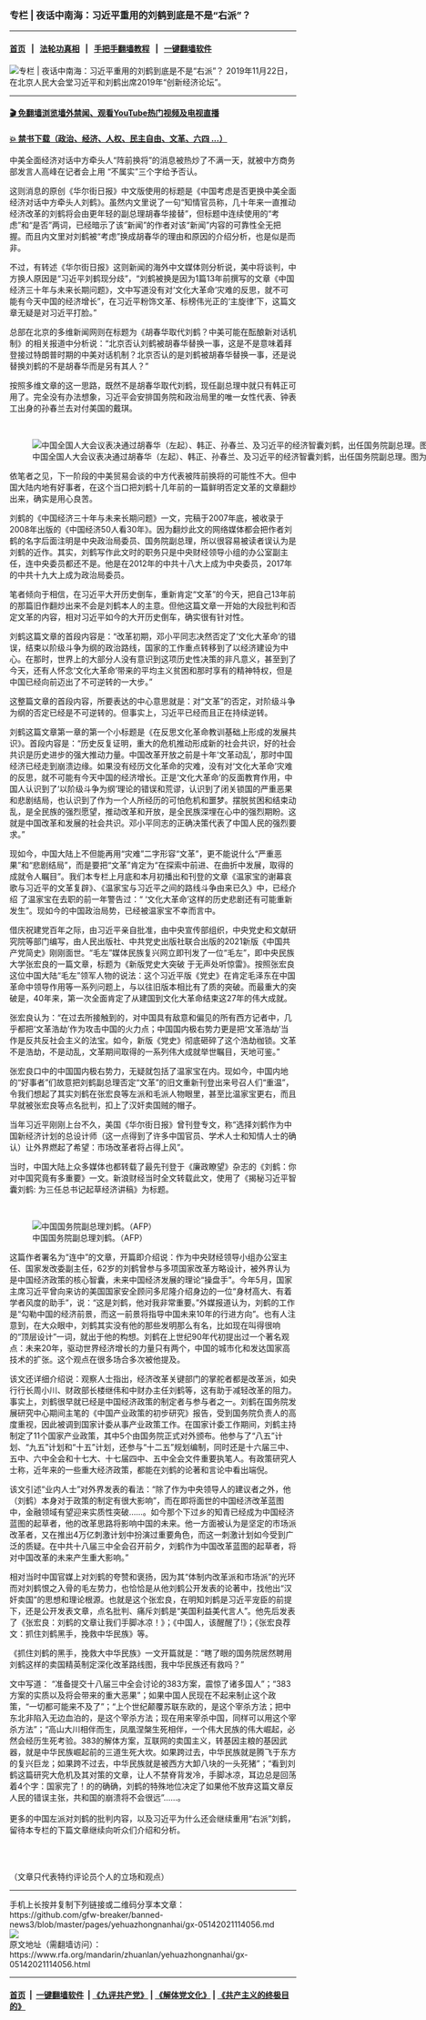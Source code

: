 ### 专栏 | 夜话中南海：习近平重用的刘鹤到底是不是“右派”？
------------------------

#### [首页](https://github.com/gfw-breaker/banned-news3/blob/master/README.md) &nbsp;&nbsp;|&nbsp;&nbsp; [法轮功真相](https://github.com/begood0513/basic/blob/master/README.md)  &nbsp;&nbsp;|&nbsp;&nbsp; [手把手翻墙教程](https://github.com/gfw-breaker/guides/wiki)  &nbsp;&nbsp;|&nbsp;&nbsp; [一键翻墙软件](https://github.com/gfw-breaker/nogfw/blob/master/README.md)  



<div id="headerimg">
 <img alt="专栏 | 夜话中南海：习近平重用的刘鹤到底是不是“右派”？" src="https://www.rfa.org/mandarin/zhuanlan/yehuazhongnanhai/gx-05142021114056.html/@@images/a3a5b684-8623-4d1d-b688-83428e15c05c.jpeg" title="专栏 | 夜话中南海：习近平重用的刘鹤到底是不是“右派”？"/>
 <span class="lead_image_caption">
  2019年11月22日，在北京人民大会堂习近平和刘鹤出席2019年“创新经济论坛”。
 </span>
 <!-- zoomattribute -->
</div>

<hr/>


#### [ 🎬  免翻墙浏览墙外禁闻、观看YouTube热门视频及电视直播](https://github.com/gfw-breaker/HelloWorld)

#### [ 💥  禁书下载（政治、经济、人权、民主自由、文革、六四 ...）](https://github.com/gfw-breaker/books/blob/master/README.md)

<div id="storytext">
 <p>
  中美全面经济对话中方牵头人“阵前换将”的消息被热炒了不满一天，就被中方商务部发言人高峰在记者会上用 “不属实”三个字给予否认。
 </p>
 <p>
  这则消息的原创《华尔街日报》中文版使用的标题是《中国考虑是否更换中美全面经济对话中方牵头人刘鹤》。虽然内文里说了一句“知情官员称，几十年来一直推动经济改革的刘鹤将会由更年轻的副总理胡春华接替”，但标题中连续使用的“考虑”和“是否”两词，已经暗示了该“新闻”的作者对该“新闻”内容的可靠性全无把握。而且内文里对刘鹤被“考虑”换成胡春华的理由和原因的介绍分析，也是似是而非。
 </p>
 <p>
  不过，有转述《华尔街日报》这则新闻的海外中文媒体则分析说，美中将谈判，中方换人原因是“习近平刘鹤现分歧”，“刘鹤被换是因为1篇13年前撰写的文章《中国经济三十年与未来长期问题》，文中写道没有对‘文化大革命’灾难的反思，就不可能有今天中国的经济增长”，在习近平粉饰文革、标榜伟光正的‘主旋律’下，这篇文章无疑是对习近平打脸。”
 </p>
 <p>
  总部在北京的多维新闻网则在标题为《胡春华取代刘鹤？中美可能在酝酿新对话机制》的相关报道中分析说：“北京否认刘鹤被胡春华替换一事，这是不是意味着拜登接过特朗普时期的中美对话机制？北京否认的是刘鹤被胡春华替换一事，还是说替换刘鹤的不是胡春华而是另有其人？”
 </p>
 <p>
  按照多维文章的这一思路，既然不是胡春华取代刘鹤，现任副总理中就只有韩正可用了。完全没有办法想象，习近平会安排国务院和政治局里的唯一女性代表、钟表工出身的孙春兰去对付美国的戴琪。
 </p>
 <p>
  <br/>
 </p>
 <p>
  <figure class="image-richtext image-inline captioned" style="width:5000px;">
   <img alt="中国全国人大会议表决通过胡春华（左起）、韩正、孙春兰、及习近平的经济智囊刘鹤，出任国务院副总理。图为宣誓场景。（美联社）" src="https://www.rfa.org/mandarin/yataibaodao/zhengzhi/ql2-03192018102128.html/AP_18078171571661.jpg/@@images/c645f423-159b-4e1f-a1d5-016650edc78f.jpeg" title="1"/>
   <figcaption class="image-caption">
    中国全国人大会议表决通过胡春华（左起）、韩正、孙春兰、及习近平的经济智囊刘鹤，出任国务院副总理。图为宣誓场景。（美联社）
   </figcaption>
   <small>
   </small>
  </figure>
 </p>
 <p>
  依笔者之见，下一阶段的中美贸易会谈的中方代表被阵前换将的可能性不大。但中国大陆内地有好事者，在这个当口把刘鹤十几年前的一篇鲜明否定文革的文章翻炒出来，确实是用心良苦。
 </p>
 <p>
  刘鹤的《中国经济三十年与未来长期问题》一文，完稿于2007年底，被收录于2008年出版的《中国经济50人看30年》。因为翻炒此文的网络媒体都会把作者刘鹤的名字后面注明是中央政治局委员、国务院副总理，所以很容易被读者误认为是刘鹤的近作。其实，刘鹤写作此文时的职务只是中央财经领导小组的办公室副主任，连中央委员都还不是。他是在2012年的中共十八大上成为中央委员，2017年的中共十九大上成为政治局委员。
 </p>
 <p>
  笔者倾向于相信，在习近平大开历史倒车，重新肯定“文革”的今天，把自己13年前的那篇旧作翻炒出来不会是刘鹤本人的主意。但他这篇文章一开始的大段批判和否定文革的内容，相对习近平如今的大开历史倒车，确实很有针对性。
 </p>
 <p>
  刘鹤这篇文章的首段内容是：“改革初期，邓小平同志决然否定了‘文化大革命’的错误，结束以阶级斗争为纲的政治路线，国家的工作重点转移到了以经济建设为中心。在那时，世界上的大部分人没有意识到这项历史性决策的非凡意义，甚至到了今天，还有人怀念‘文化大革命’带来的平均主义贫困和那时享有的精神特权，但是中国已经向前迈出了不可逆转的一大步。”
 </p>
 <p>
  这整篇文章的首段内容，所要表达的中心意思就是：对“文革”的否定，对阶级斗争为纲的否定已经是不可逆转的。但事实上，习近平已经而且正在持续逆转。
 </p>
 <p>
  刘鹤这篇文章第一章的第一个小标题是《在反思文化革命教训基础上形成的发展共识》。首段内容是：“历史反复证明，重大的危机推动形成新的社会共识，好的社会共识是历史进步的强大推动力量。中国改革开放之前是十年‘文革动乱’，那时中国经济已经走到崩溃边缘。如果没有经历文化革命的灾难，没有对‘文化大革命’灾难的反思，就不可能有今天中国的经济增长。正是‘文化大革命’的反面教育作用，中国人认识到了‘以阶级斗争为纲’理论的错误和荒谬，认识到了闭关锁国的严重恶果和悲剧结局，也认识到了作为一个人所经历的可怕危机和噩梦。摆脱贫困和结束动乱，是全民族的强烈愿望，推动改革和开放，是全民族深埋在心中的强烈期盼。这就是中国改革和发展的社会共识。邓小平同志的正确决策代表了中国人民的强烈要求。”
 </p>
 <p>
  现如今，中国大陆上不但能再用“灾难”二字形容“文革”，更不能说什么“严重恶果”和“悲剧结局”，而是要把“文革”肯定为“在探索中前进、在曲折中发展，取得的成就令人瞩目”。我们本专栏上月底和本月初播出和刊登的文章《温家宝的谢幕哀歌与习近平的文革复辟》、《温家宝与习近平之间的路线斗争由来已久》中，已经介绍 了温家宝在去职的前一年警告过：“ ‘文化大革命’这样的历史悲剧还有可能重新发生”。现如今的中国政治局势，已经被温家宝不幸而言中。
 </p>
 <p>
  借庆祝建党百年之际，由习近平亲自批准，由中央宣传部组织，中央党史和文献研究院等部门编写，由人民出版社、中共党史出版社联合出版的2021新版《中国共产党简史》刚刚面世。“毛左”媒体民族复兴网立即刊发了一位“毛左”，即中央民族大学张宏良的一篇文章，标题为《新版党史大突破 于无声处听惊雷》。按照张宏良这位中国大陆“毛左”领军人物的说法：这个习近平版《党史》在肯定毛泽东在中国革命中领导作用等一系列问题上，与以往旧版本相比有了质的突破。而最重大的突破是，40年来，第一次全面肯定了从建国到文化大革命结束这27年的伟大成就。
 </p>
 <p>
  张宏良认为：“在过去所接触到的，对中国具有敌意和偏见的所有西方记者中，几乎都把‘文革浩劫’作为攻击中国的火力点；中国国内极右势力更是把‘文革浩劫’当作是反共反社会主义的法宝。如今，新版《党史》彻底砸碎了这个浩劫枷锁。文革不是浩劫，不是动乱，文革期间取得的一系列伟大成就举世瞩目，天地可鉴。”
 </p>
 <p>
  张宏良口中的中国国内极右势力，无疑就包括了温家宝在内。现如今，中国内地的“好事者”们故意把刘鹤副总理否定“文革”的旧文重新刊登出来号召人们“重温”，令我们想起了其实刘鹤在张宏良等左派和毛派人物眼里，甚至比温家宝更右，而且早就被张宏良等点名批判，扣上了汉奸卖国贼的帽子。
 </p>
 <p>
  当年习近平刚刚上台不久，美国《华尔街日报》曾刊登专文，称“选择刘鹤作为中国新经济计划的总设计师（这一点得到了许多中国官员、学术人士和知情人士的确认）让外界燃起了希望：市场改革者将占得上风”。
 </p>
 <p>
  当时，中国大陆上众多媒体也都转载了最先刊登于《廉政瞭望》杂志的《刘鹤：你对中国究竟有多重要》一文。新浪财经当时全文转载此文，使用了《揭秘习近平智囊刘鹤: 为三任总书记起草经济讲稿》为标题。
 </p>
 <p>
  <br/>
 </p>
 <p>
  <figure class="image-richtext image-inline captioned" style="width:1500px;">
   <img alt="中国国务院副总理刘鹤。（AFP）" src="https://www.rfa.org/mandarin/zhuanlan/yehuazhongnanhai/gx-05142021114056.html/000_16k7xz.jpg/@@images/2647bb8e-761d-4db8-822d-21c6ee1faa3f.jpeg" title="000_16K7XZ.jpg"/>
   <figcaption class="image-caption">
    中国国务院副总理刘鹤。（AFP）
   </figcaption>
   <small>
   </small>
  </figure>
 </p>
 <p>
  这篇作者署名为“连中”的文章，开篇即介绍说：作为中央财经领导小组办公室主任、国家发改委副主任，62岁的刘鹤曾参与多项国家改革方略设计，被外界认为是中国经济政策的核心智囊，未来中国经济发展的理论“操盘手”。今年5月，国家主席习近平曾向来访的美国国家安全顾问多尼隆介绍身边的一位“身材高大、有着学者风度的助手”，说：“这是刘鹤，他对我非常重要。”外媒报道认为，刘鹤的工作是“勾勒中国的经济前景，而这一前景将指导中国未来10年的行进方向”。也有人注意到，在大众眼中，刘鹤其实没有他的那些发明那么有名，比如现在叫得很响的“顶层设计”一词，就出于他的构想。刘鹤在上世纪90年代初提出过一个著名观点：未来20年，驱动世界经济增长的力量只有两个，中国的城市化和发达国家高技术的扩张。这个观点在很多场合多次被他提及。
 </p>
 <p>
  该文还详细介绍说：观察人士指出，经济改革关键部门的掌舵者都是改革派，如央行行长周小川、财政部长楼继伟和中财办主任刘鹤等，这有助于减轻改革的阻力。事实上，刘鹤很早就已经是中国经济政策的制定者与参与者之一。刘鹤在国务院发展研究中心期间主笔的《中国产业政策的初步研究》报告，受到国务院负责人的高度重视，因此被调到国家计委从事产业政策工作。在国家计委工作期间，刘鹤主持制定了11个国家产业政策，其中5个由国务院正式对外颁布。他参与了“八五”计划、“九五”计划和“十五”计划，还参与“十二五”规划编制，同时还是十六届三中、五中、六中全会和十七大、十七届四中、五中全会文件重要执笔人。有政策研究人士称，近年来的一些重大经济政策，都能在刘鹤的论著和言论中看出端倪。
 </p>
 <p>
  该文引述“业内人士”对外界发表的看法：“除了作为中央领导人的建议者之外，他（刘鹤）本身对于政策的制定有很大影响”，而在即将面世的中国经济改革蓝图中，金融领域有望迎来实质性突破……。如今那个下过乡的知青已经成为中国经济蓝图的起草者，他的改革思路将影响中国的未来。他一方面被认为是坚定的市场派改革者，又在推出4万亿刺激计划中扮演过重要角色，而这一刺激计划如今受到广泛的质疑。在中共十八届三中全会召开前夕，刘鹤作为中国改革蓝图的起草者，将对中国改革的未来产生重大影响。”
 </p>
 <p>
  相对当时中国官媒上对刘鹤的夸赞和褒扬，因为其“体制内改革派和市场派”的光环而对刘鹤恨之入骨的毛左势力，也恰恰是从他刘鹤公开发表的论著中，找他出“汉奸卖国”的思想和理论根源。也就是这个张宏良，在明知刘鹤是习近平宠臣的前提下，还是公开发表文章，点名批判、痛斥刘鹤是“美国利益美代言人”。他先后发表了《张宏良：刘鹤的文章让我们手脚冰凉！》；《中国人，该醒醒了!》；《张宏良荐文：抓住刘鹤黑手，挽救中华民族》等。
 </p>
 <p>
  《抓住刘鹤的黑手，挽救大中华民族》一文开篇就是：“瞎了眼的国务院居然聘用刘鹤这样的卖国精英制定深化改革路线图，我中华民族还有救吗？”
 </p>
 <p>
  文中写道： “准备提交十八届三中全会讨论的383方案，震惊了诸多国人”；“383方案的实质以及将会带来的重大恶果”；如果中国人民现在不起来制止这个政策，“一切都可能来不及了”；“上个世纪颠覆苏联东欧的，是这个宰杀方法；把中东北非陷入无边血泊的，是这个宰杀方法；现在用来宰杀中国，同样可以用这个宰杀方法”；“高山大川相伴而生，凤凰涅槃生死相伴，一个伟大民族的伟大崛起，必然会经历生死考验。383的解体方案，互联网的卖国主义，转基因主粮的基因武器，就是中华民族崛起前的三道生死大坎。如果跨过去，中华民族就是腾飞于东方的复兴巨龙；如果跨不过去，中华民族就是被西方大卸八块的一头死猪”；“看到刘鹤这篇研究大危机及其对策的文章，让人不禁脊背发冷，手脚冰凉，耳边总是回荡着4个字：国家完了！的的确确，刘鹤的特殊地位决定了如果他不放弃这篇文章反人民的错误主张，共和国的崩溃将不会很远”……。
  <br/>
  <br/>
  更多的中国左派对刘鹤的批判内容，以及习近平为什么还会继续重用“右派”刘鹤，留待本专栏的下篇文章继续向听众们介绍和分析。
 </p>
 <p>
  <br/>
 </p>
 <p>
  <br/>
  （文章只代表特约评论员个人的立场和观点）
 </p>
</div>

<hr/>
手机上长按并复制下列链接或二维码分享本文章：<br/>
https://github.com/gfw-breaker/banned-news3/blob/master/pages/yehuazhongnanhai/gx-05142021114056.md <br/>
<a href='https://github.com/gfw-breaker/banned-news3/blob/master/pages/yehuazhongnanhai/gx-05142021114056.md'><img src='https://github.com/gfw-breaker/banned-news3/blob/master/pages/yehuazhongnanhai/gx-05142021114056.md.png'/></a> <br/>
原文地址（需翻墙访问）：https://www.rfa.org/mandarin/zhuanlan/yehuazhongnanhai/gx-05142021114056.html


------------------------
#### [首页](https://github.com/gfw-breaker/banned-news3/blob/master/README.md) &nbsp;|&nbsp; [一键翻墙软件](https://github.com/gfw-breaker/nogfw/blob/master/README.md) &nbsp;| [《九评共产党》](https://github.com/gfw-breaker/9ping.md/blob/master/README.md#九评之一评共产党是什么) | [《解体党文化》](https://github.com/gfw-breaker/jtdwh.md/blob/master/README.md) | [《共产主义的终极目的》](https://github.com/gfw-breaker/gczydzjmd.md/blob/master/README.md)


<img src='http://gfw-breaker.win/banned-news3/pages/yehuazhongnanhai/gx-05142021114056.md' width='0px' height='0px'/>